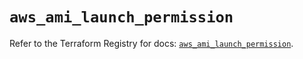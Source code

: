 # `aws_ami_launch_permission`

Refer to the Terraform Registry for docs: [`aws_ami_launch_permission`](https://registry.terraform.io/providers/hashicorp/aws/6.10.0/docs/resources/ami_launch_permission).
